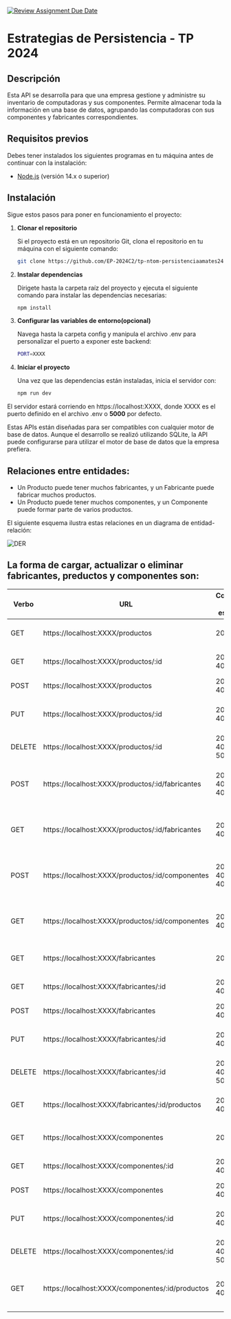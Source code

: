 [![Review Assignment Due Date](https://classroom.github.com/assets/deadline-readme-button-22041afd0340ce965d47ae6ef1cefeee28c7c493a6346c4f15d667ab976d596c.svg)](https://classroom.github.com/a/NoutYWiV)
# Estrategias de Persistencia - TP 2024

## Descripción
Esta API se desarrolla para que una empresa gestione y administre su inventario de computadoras y sus componentes. Permite almacenar toda la información en una base de datos, agrupando las computadoras con sus componentes y fabricantes correspondientes.

## Requisitos previos
Debes tener instalados los siguientes programas en tu máquina antes de continuar con la instalación:

- [Node.js](https://nodejs.org/) (versión 14.x o superior)

## Instalación

Sigue estos pasos para poner en funcionamiento el proyecto:

1. **Clonar el repositorio**

   Si el proyecto está en un repositorio Git, clona el repositorio en tu máquina con el siguiente comando:

   ```bash
   git clone https://github.com/EP-2024C2/tp-ntom-persistenciaamates24

2. **Instalar dependencias**

   Dirigete hasta la carpeta raíz del proyecto y ejecuta el siguiente comando para instalar las dependencias necesarias:

   ```bash
   npm install

3. **Configurar las variables de entorno(opcional)**

   Navega hasta la carpeta config y manipula el archivo .env para personalizar el puerto a exponer este backend:

   ```bash
   PORT=XXXX

4. **Iniciar el proyecto**

   Una vez que las dependencias están instaladas, inicia el servidor con:

   ```bash
   npm run dev

El servidor estará corriendo en https://localhost:XXXX, donde XXXX es el puerto definido en el archivo .env o **5000** por defecto.

Estas APIs están diseñadas para ser compatibles con cualquier motor de base de datos. Aunque el desarrollo se realizó utilizando SQLite, la API puede configurarse para utilizar el motor de base de datos que la empresa prefiera.


<h2>Relaciones entre entidades:</h2>

- Un Producto puede tener muchos fabricantes, y un Fabricante puede fabricar muchos productos.
- Un Producto puede tener muchos componentes, y un Componente puede formar parte de varios productos.

El siguiente esquema ilustra estas relaciones en un diagrama de entidad-relación:

![DER](DER.png)


<h2>La forma de cargar, actualizar o eliminar fabricantes, preductos y componentes son:</h2>

| Verbo  | URL                                           | Codigos de estado      | Descripción                                               |
|--------|-----------------------------------------------|--------------------|-----------------------------------------------------------|
| GET    | https://localhost:XXXX/productos              | 200                | Obtener todos los productos                               |
| GET    | https://localhost:XXXX/productos/:id          | 200, 404           | Obtener un producto en particular                         |
| POST   | https://localhost:XXXX/productos              | 201, 400           | Crear un producto                                         |
| PUT    | https://localhost:XXXX/productos/:id          | 200, 404           | Modificar los datos de un producto en particular          |
| DELETE | https://localhost:XXXX/productos/:id          | 200, 404, 500      | Borrar un producto en particular                          |
| POST   | https://localhost:XXXX/productos/:id/fabricantes | 201, 404, 400     | Crear la asociación de producto con 1 o N fabricantes     |
| GET    | https://localhost:XXXX/productos/:id/fabricantes | 200, 404          | Obtener todos los fabricantes de un producto              |
| POST   | https://localhost:XXXX/productos/:id/componentes | 201, 404, 400     | Crear la asociación de producto con 1 o N componentes     |
| GET    | https://localhost:XXXX/productos/:id/componentes | 200, 404          | Obtener todos los componentes de un producto              |
| GET    | https://localhost:XXXX/fabricantes            | 200                | Obtener todos los fabricantes                             |
| GET    | https://localhost:XXXX/fabricantes/:id        | 200, 404           | Obtener un fabricante en particular                       |
| POST   | https://localhost:XXXX/fabricantes            | 201, 400           | Crear un fabricante                                       |
| PUT    | https://localhost:XXXX/fabricantes/:id        | 200, 404           | Modificar los datos de un fabricante en particular        |
| DELETE | https://localhost:XXXX/fabricantes/:id        | 200, 404, 500      | Borrar un fabricante en particular                        |
| GET    | https://localhost:XXXX/fabricantes/:id/productos | 200, 404          | Obtener todos los productos de un fabricante              |
| GET    | https://localhost:XXXX/componentes            | 200                | Obtener todos los componentes                             |
| GET    | https://localhost:XXXX/componentes/:id        | 200, 404           | Obtener un componente en particular                       |
| POST   | https://localhost:XXXX/componentes            | 201, 400           | Crear un componente                                       |
| PUT    | https://localhost:XXXX/componentes/:id        | 200, 404           | Modificar los datos de un componente en particular        |
| DELETE | https://localhost:XXXX/componentes/:id        | 200, 404, 500      | Borrar un componente en particular                        |
| GET    | https://localhost:XXXX/componentes/:id/productos | 200, 404          | Obtener todos los productos de un componente              |
